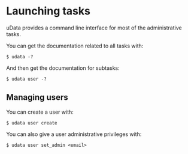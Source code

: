 # Launching tasks

uData provides a command line interface for most of the administrative tasks.

You can get the documentation related to all tasks with:

```shell
$ udata -?
```

And then get the documentation for subtasks:

```shell
$ udata user -?
```
## Managing users

You can create a user with:

```shell
$ udata user create
```

You can also give a user administrative privileges with:

```shell
$ udata user set_admin <email>
```
